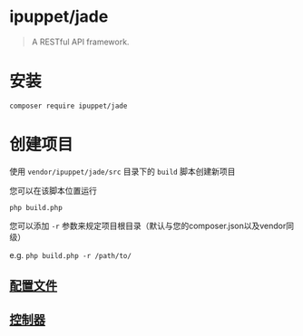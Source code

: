 # ipuppet/jade

> A RESTful API framework.

# 安装

`composer require ipuppet/jade`

# 创建项目

使用 `vendor/ipuppet/jade/src` 目录下的 `build` 脚本创建新项目

您可以在该脚本位置运行

`php build.php`

您可以添加 `-r` 参数来规定项目根目录（默认与您的composer.json以及vendor同级）

e.g. `php build.php -r /path/to/`

## [配置文件](docs/config.md)

## [控制器](docs/controller.md)
